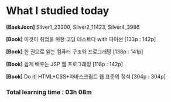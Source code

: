 <h1>What I studied today</h1>

<strong>[BaekJoon]</strong> Silver1_23300, Silver2_11423, Silver4_3986

<strong>[Book]</strong> 이것이 취업을 위한 코딩 테스트다 with 파이썬 [133p : 142p]

<strong>[Book]</strong> 한 권으로 읽는 컴퓨터 구조와 프로그래밍 [138p : 141p]

<strong>[Book]</strong> 쉽게 배우는 JSP 웹 프로그래밍 [118p : 142p]

<strong>[Book]</strong> Do it! HTML+CSS+자바스크립트 웹 표준의 정석 [304p : 304p]

<h3>Total learning time : 03h 08m</h3>